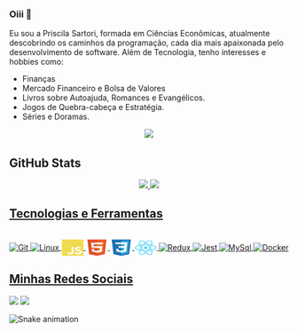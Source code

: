 ### Oiii 👋

Eu sou a Priscila Sartori, formada em Ciências Econômicas, atualmente descobrindo os caminhos da programação, cada dia mais apaixonada pelo desenvolvimento de software.
Além de Tecnologia, tenho interesses e hobbies como:
- Finanças
- Mercado Financeiro e Bolsa de Valores
- Livros sobre Autoajuda, Romances e Evangélicos.
- Jogos de Quebra-cabeça e Estratégia.
- Séries e Doramas.

<div align="center">
   <img height="380em" src="https://tm.ibxk.com.br/2021/03/25/25173347450360.jpg?ims=1120x420"/>
</div>


## GitHub Stats
<div align="center">
  <a href="https://github.com/priscilaSartori">
  <img height="160em" src="https://github-readme-stats-sigma-five.vercel.app/api?username=priscilaSartori&show_icons=true&theme=dracula&include_all_commits=true&count_private=true"/>
  <img height="160em" src="https://github-readme-stats-sigma-five.vercel.app/api/top-langs/?username=priscilaSartori&layout=compact&langs_count=7&theme=dracula"/>
</div>
  

## Tecnologias e Ferramentas
<div style="display: inline_block"><br>
  <img align="center" alt="Git" height="40" width="50" src="https://cdn.jsdelivr.net/gh/devicons/devicon/icons/git/git-original.svg"> 
  <img align="center" alt="Linux" height="40" width="50" src="https://cdn.jsdelivr.net/gh/devicons/devicon/icons/linux/linux-original.svg">
  <img align="center" alt="JavaScript" height="30" width="40" src="https://raw.githubusercontent.com/devicons/devicon/master/icons/javascript/javascript-plain.svg">
  <img align="center" alt="HTML" height="30" width="40" src="https://raw.githubusercontent.com/devicons/devicon/master/icons/html5/html5-original.svg">
  <img align="center" alt="CSS" height="30" width="40" src="https://raw.githubusercontent.com/devicons/devicon/master/icons/css3/css3-original.svg">
  <img align="center" alt="React" height="30" width="40" src="https://raw.githubusercontent.com/devicons/devicon/master/icons/react/react-original.svg">
  <img align="center" alt="Redux" height="40" width="50" src="https://cdn.jsdelivr.net/gh/devicons/devicon/icons/redux/redux-original.svg">
  <img align="center" alt="Jest" height="40" width="50" src="https://cdn.jsdelivr.net/gh/devicons/devicon/icons/jest/jest-plain.svg">
  <img align="center" alt="MySql" height="40" width="50" src="https://cdn.jsdelivr.net/gh/devicons/devicon/icons/mysql/mysql-original-wordmark.svg">
  <img align="center" alt="Docker" height="40" width="50" src="https://cdn.jsdelivr.net/gh/devicons/devicon/icons/docker/docker-plain-wordmark.svg">
</div>
  
  
## Minhas Redes Sociais
  <div>
  <a href="https://www.linkedin.com/in/priscila-sartori" target="_blank"><img src="https://img.shields.io/badge/-LinkedIn-%230077B5?style=for-the-badge&logo=linkedin&logoColor=white" target="_blank"></a>
  <a href = "mailto:priscilasartori2@gmail.com"><img src="https://img.shields.io/badge/-Gmail-%23333?style=for-the-badge&logo=gmail&logoColor=white" target="_blank"></a>
  
   ![Snake animation](https://github.com/priscilaSartori/priscilaSartori/blob/output/github-contribution-grid-snake.svg)
  
  </div>
